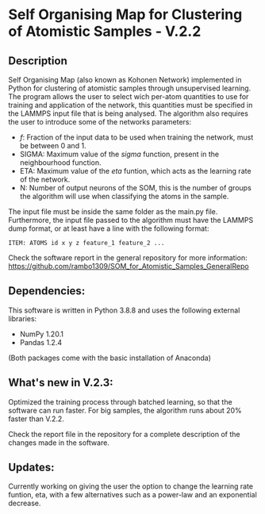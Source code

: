 # Self Organising Map for Clustering of Atomistic Samples - V.2.2
## Description
Self Organising Map (also known as Kohonen Network) implemented in Python for clustering of atomistic samples through unsupervised learning. The program allows the user to select wich per-atom quantities to use for training and application of the network, this quantities must be specified in the LAMMPS input file that is being analysed. The algorithm also requires the user to introduce some of the networks parameters:
- _f_: Fraction of the input data to be used when training the network, must be between 0 and 1.
- SIGMA: Maximum value of the _sigma_ function, present in the neighbourhood function.
- ETA: Maximum value of the _eta_ funtion, which acts as the learning rate of the network.
- N: Number of output neurons of the SOM, this is the number of groups the algorithm will use when classifying the atoms in the sample.

The input file must be inside the same folder as the main.py file. Furthermore, the input file passed to the algorithm must have the LAMMPS dump format, or at least have a line with the following format:

`ITEM: ATOMS id x y z feature_1 feature_2 ...`

Check the software report in the general repository for more information: https://github.com/rambo1309/SOM_for_Atomistic_Samples_GeneralRepo

## Dependencies:
This software is written in Python 3.8.8 and uses the following external libraries:
- NumPy 1.20.1
- Pandas 1.2.4

(Both packages come with the basic installation of Anaconda)

## What's new in V.2.3:
Optimized the training process through batched learning, so that the software can run faster. For big samples, the algorithm runs about 20% faster than V.2.2.

Check the report file in the repository for a complete description of the changes made in the software.

## Updates:
Currently working on giving the user the option to change the learning rate funtion, eta, with a few alternatives such as a power-law and an exponential decrease. 

